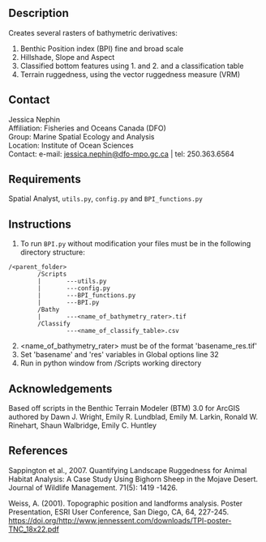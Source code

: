 Description
-----------
Creates several rasters of bathymetric derivatives:
1. Benthic Position index (BPI) fine and broad scale    
2. Hillshade, Slope and Aspect
3. Classified bottom features using 1. and 2. and a classification table
4. Terrain ruggedness, using the vector ruggedness measure (VRM)

Contact
-------
Jessica Nephin    
Affiliation:  Fisheries and Oceans Canada (DFO)     
Group:        Marine Spatial Ecology and Analysis     
Location:     Institute of Ocean Sciences     
Contact:      e-mail: jessica.nephin@dfo-mpo.gc.ca | tel: 250.363.6564
 
Requirements
----------- 
Spatial Analyst, `utils.py`, `config.py` and `BPI_functions.py`

Instructions
------------
 1. To run `BPI.py` without modification your files must be in the following
    directory structure:
```
/<parent_folder>    
        /Scripts    
        |       ---utils.py    
        |       ---config.py   
        |       ---BPI_functions.py   
        |       ---BPI.py    
        /Bathy    
        |       ---<name_of_bathymetry_rater>.tif
        /Classify
                ---<name_of_classify_table>.csv
```
 2. <name_of_bathymetry_rater> must be of the format 'basename_res.tif'
 3. Set 'basename' and 'res' variables in Global options line 32
 4. Run in python window from /Scripts working directory

Acknowledgements
----------------
Based off scripts in the Benthic Terrain Modeler (BTM) 3.0 for ArcGIS authored by Dawn J. Wright, Emily R. Lundblad, Emily M. Larkin, Ronald W. Rinehart, Shaun Walbridge, Emily C. Huntley

References
----------
Sappington et al., 2007. Quantifying Landscape Ruggedness for Animal Habitat Analysis: A Case Study Using Bighorn Sheep in the Mojave Desert. Journal of Wildlife Management. 71(5): 1419 -1426.
    
Weiss, A. (2001). Topographic position and landforms analysis. Poster Presentation, ESRI User Conference, San Diego, CA, 64, 227-245. https://doi.org/http://www.jennessent.com/downloads/TPI-poster-TNC_18x22.pdf